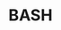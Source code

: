 ---
type: language
cloudinary_convert: false
published: published
slug: bash
title: BASH
start: January 01, 2000
---
